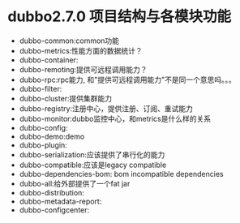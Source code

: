# dubbo2.7.0 项目结构与各模块功能
- dubbo-common:common功能
- dubbo-metrics:性能方面的数据统计？
- dubbo-container:
- dubbo-remoting:提供可远程调用能力？
- dubbo-rpc:rpc能力, 和"提供可远程调用能力"不是同一个意思吗。。。
- dubbo-filter:
- dubbo-cluster:提供集群能力
- dubbo-registry:注册中心，提供注册、订阅、重试能力
- dubbo-monitor:dubbo监控中心，和metrics是什么样的关系
- dubbo-config:
- dubbo-demo:demo
- dubbo-plugin:
- dubbo-serialization:应该提供了串行化的能力 
- dubbo-compatible:应该是legacy compatible
- dubbo-dependencies-bom: bom incompatible dependencies
- dubbo-all:给外部提供了一个fat jar
- dubbo-distribution:
- dubbo-metadata-report:
- dubbo-configcenter:
